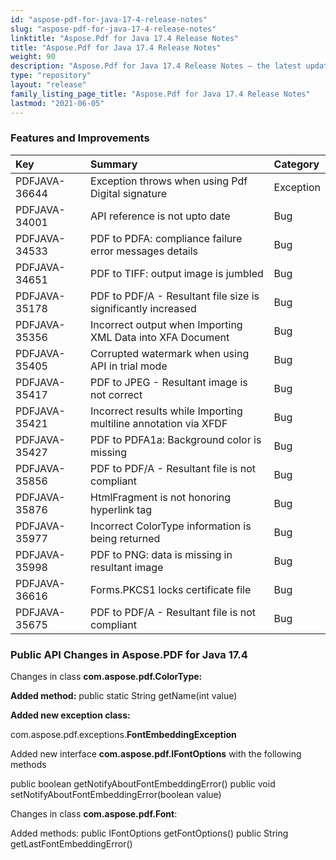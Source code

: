 ```yaml
---
id: "aspose-pdf-for-java-17-4-release-notes"
slug: "aspose-pdf-for-java-17-4-release-notes"
linktitle: "Aspose.Pdf for Java 17.4 Release Notes"
title: "Aspose.Pdf for Java 17.4 Release Notes"
weight: 90
description: "Aspose.Pdf for Java 17.4 Release Notes – the latest updates and fixes."
type: "repository"
layout: "release"
family_listing_page_title: "Aspose.Pdf for Java 17.4 Release Notes"
lastmod: "2021-06-05"
---
```


### **Features and Improvements**

|**Key**|**Summary**|**Category**|
| :- | :- | :- |
|PDFJAVA-36644|Exception throws when using Pdf Digital signature|Exception|
|PDFJAVA-34001|API reference is not upto date|Bug|
|PDFJAVA-34533|PDF to PDFA: compliance failure error messages details|Bug|
|PDFJAVA-34651|PDF to TIFF: output image is jumbled|Bug|
|PDFJAVA-35178|PDF to PDF/A - Resultant file size is significantly increased|Bug|
|PDFJAVA-35356|Incorrect output when Importing XML Data into XFA Document|Bug|
|PDFJAVA-35405|Corrupted watermark when using API in trial mode|Bug|
|PDFJAVA-35417|PDF to JPEG - Resultant image is not correct|Bug|
|PDFJAVA-35421|Incorrect results while Importing multiline annotation via XFDF|Bug|
|PDFJAVA-35427|PDF to PDFA1a: Background color is missing|Bug|
|PDFJAVA-35856|PDF to PDF/A - Resultant file is not compliant|Bug|
|PDFJAVA-35876|HtmlFragment is not honoring hyperlink tag|Bug|
|PDFJAVA-35977|Incorrect ColorType information is being returned|Bug|
|PDFJAVA-35998|PDF to PNG: data is missing in resultant image|Bug|
|PDFJAVA-36616|Forms.PKCS1 locks certificate file|Bug|
|PDFJAVA-35675|PDF to PDF/A - Resultant file is not compliant|Bug|
### **Public API Changes in Aspose.PDF for Java 17.4**


Changes in class **com.aspose.pdf.ColorType:**

**Added method:**
public static String getName(int value)

**Added new exception class:**

com.aspose.pdf.exceptions.**FontEmbeddingException**

Added new interface **com.aspose.pdf.IFontOptions** with the following methods

public boolean getNotifyAboutFontEmbeddingError()
public void setNotifyAboutFontEmbeddingError(boolean value)

Changes in class **com.aspose.pdf.Font**:

Added methods:
public IFontOptions getFontOptions()
public String getLastFontEmbeddingError()
